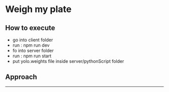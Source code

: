 # Weigh my plate

## How to execute
- go into client folder
- run : npm run dev
-  fo into server folder
- run : npm run start
- put yolo.weights file inside server/pythonScript folder

## Approach

***


